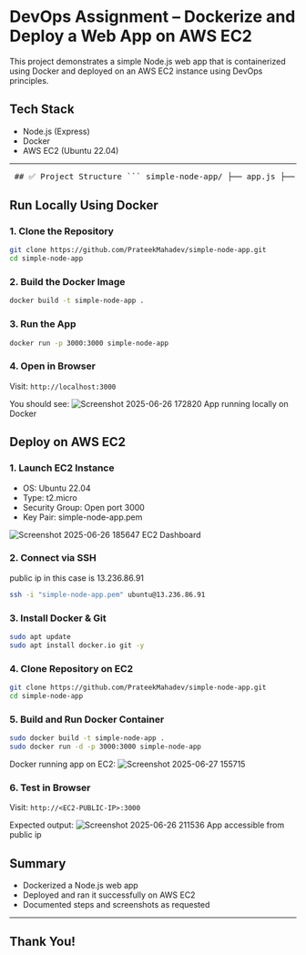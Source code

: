 # DevOps Assignment – Dockerize and Deploy a Web App on AWS EC2

This project demonstrates a simple Node.js web app that is containerized using Docker and deployed on an AWS EC2 instance using DevOps principles.


## Tech Stack

- Node.js (Express)
- Docker
- AWS EC2 (Ubuntu 22.04)

---

<pre> ## ✅ Project Structure ``` simple-node-app/ ├── app.js ├── Dockerfile ├── .dockerignore ├── package.json ├── package-lock.json ``` </pre>



## Run Locally Using Docker

### 1. Clone the Repository
```bash
git clone https://github.com/PrateekMahadev/simple-node-app.git
cd simple-node-app
```

### 2. Build the Docker Image
```bash
docker build -t simple-node-app .
```

### 3. Run the App
```bash
docker run -p 3000:3000 simple-node-app
```

### 4. Open in Browser

Visit: `http://localhost:3000`

You should see:
![Screenshot 2025-06-26 172820](https://github.com/user-attachments/assets/2c1ec333-ac13-46e0-a6ee-7b7b8a10382e)
App running locally on Docker

## Deploy on AWS EC2

### 1. Launch EC2 Instance

- OS: Ubuntu 22.04  
- Type: t2.micro  
- Security Group: Open port 3000  
- Key Pair: simple-node-app.pem

![Screenshot 2025-06-26 185647](https://github.com/user-attachments/assets/c2dcc389-58c8-4a7b-9cc4-df9c09093bad)
EC2 Dashboard


### 2. Connect via SSH
public ip in this case is 13.236.86.91
```bash
ssh -i "simple-node-app.pem" ubuntu@13.236.86.91
```

### 3. Install Docker & Git
```bash
sudo apt update
sudo apt install docker.io git -y
```
### 4. Clone Repository on EC2
```bash
git clone https://github.com/PrateekMahadev/simple-node-app.git
cd simple-node-app
```
### 5. Build and Run Docker Container
```bash
sudo docker build -t simple-node-app .
sudo docker run -d -p 3000:3000 simple-node-app
```
Docker running app on EC2:
![Screenshot 2025-06-27 155715](https://github.com/user-attachments/assets/7189b40e-18a0-4cb0-9d8d-bdd14397182a)


### 6. Test in Browser

Visit: `http://<EC2-PUBLIC-IP>:3000`

Expected output:
![Screenshot 2025-06-26 211536](https://github.com/user-attachments/assets/4b2e766d-5220-4398-93fd-f2740fddaa3f)
App accessible from public ip

## Summary

- Dockerized a Node.js web app  
- Deployed and ran it successfully on AWS EC2  
- Documented steps and screenshots as requested

---

## Thank You!

